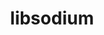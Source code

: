 ---
title: "libsodium"
layout: cache
categories: [package, develop]
meta: {"compilers": ["cce@=18.0.0", "gcc@=10.3.0", "gcc@=11.1.0", "gcc@=11.4.0", "gcc@=7.3.1", "gcc@=7.5.0", "gcc@=9.4.0", "oneapi@=2024.2.1"], "num_specs": 28, "num_specs_by_stack": {"aws-isc": 2, "aws-isc-aarch64": 2, "data-vis-sdk": 4, "e4s": 3, "e4s-cray-rhel": 4, "e4s-cray-sles": 1, "e4s-neoverse-v2": 4, "e4s-neoverse_v1": 1, "e4s-oneapi": 3, "e4s-power": 1, "radiuss": 3, "root": 28}, "oss": ["amzn2", "rhel8", "sle_hpc15", "ubuntu18.04", "ubuntu20.04", "ubuntu22.04"], "platforms": ["linux"], "stacks": ["aws-isc", "aws-isc-aarch64", "data-vis-sdk", "e4s", "e4s-cray-rhel", "e4s-cray-sles", "e4s-neoverse-v2", "e4s-neoverse_v1", "e4s-oneapi", "e4s-power", "radiuss", "root"], "targets": ["aarch64", "neoverse_v1", "neoverse_v2", "ppc64le", "x86_64_v3", "x86_64_v4"], "versions": ["1.0.20"]}
spec_details: [{"compiler": "gcc@=7.3.1", "hash": "ng3arqlyyc56ggpi2yswgyswygdcjcqw", "os": "amzn2", "platform": "linux", "size": "-", "stacks": ["aws-isc-aarch64", "root"], "tarball": "https://binaries.spack.io/develop/build_cache/linux-amzn2-aarch64/gcc-7.3.1/libsodium-1.0.20/linux-amzn2-aarch64-gcc-7.3.1-libsodium-1.0.20-ng3arqlyyc56ggpi2yswgyswygdcjcqw.spack", "target": "aarch64", "variants": ["build_system=autotools"], "versions": ["1.0.20"]}, {"compiler": "gcc@=7.3.1", "hash": "gikhof42bsu2yptlm7upghlwwhmfy2a5", "os": "amzn2", "platform": "linux", "size": "-", "stacks": ["aws-isc-aarch64", "root"], "tarball": "https://binaries.spack.io/develop/build_cache/linux-amzn2-aarch64/gcc-7.3.1/libsodium-1.0.20/linux-amzn2-aarch64-gcc-7.3.1-libsodium-1.0.20-gikhof42bsu2yptlm7upghlwwhmfy2a5.spack", "target": "aarch64", "variants": ["build_system=autotools"], "versions": ["1.0.20"]}, {"compiler": "gcc@=7.3.1", "hash": "okcr3hamqyldoo4dzh5egc3kui4lhquh", "os": "amzn2", "platform": "linux", "size": "-", "stacks": ["aws-isc", "root"], "tarball": "https://binaries.spack.io/develop/build_cache/linux-amzn2-x86_64_v3/gcc-7.3.1/libsodium-1.0.20/linux-amzn2-x86_64_v3-gcc-7.3.1-libsodium-1.0.20-okcr3hamqyldoo4dzh5egc3kui4lhquh.spack", "target": "x86_64_v3", "variants": ["build_system=autotools"], "versions": ["1.0.20"]}, {"compiler": "gcc@=7.3.1", "hash": "tdqzgu3ovco4a3zhb7gii2zoz4xnbydn", "os": "amzn2", "platform": "linux", "size": "-", "stacks": ["aws-isc", "root"], "tarball": "https://binaries.spack.io/develop/build_cache/linux-amzn2-x86_64_v3/gcc-7.3.1/libsodium-1.0.20/linux-amzn2-x86_64_v3-gcc-7.3.1-libsodium-1.0.20-tdqzgu3ovco4a3zhb7gii2zoz4xnbydn.spack", "target": "x86_64_v3", "variants": ["build_system=autotools"], "versions": ["1.0.20"]}, {"compiler": "cce@=18.0.0", "hash": "doe34p54vqxgaskbn3cdnegiwdbseyss", "os": "rhel8", "platform": "linux", "size": "-", "stacks": ["e4s-cray-rhel", "root"], "tarball": "https://binaries.spack.io/develop/build_cache/linux-rhel8-x86_64_v3/cce-18.0.0/libsodium-1.0.20/linux-rhel8-x86_64_v3-cce-18.0.0-libsodium-1.0.20-doe34p54vqxgaskbn3cdnegiwdbseyss.spack", "target": "x86_64_v3", "variants": ["build_system=autotools"], "versions": ["1.0.20"]}, {"compiler": "cce@=18.0.0", "hash": "azgyn5szmmaxn4jrfb2javrj6jyi2fiv", "os": "rhel8", "platform": "linux", "size": "-", "stacks": ["e4s-cray-rhel", "root"], "tarball": "https://binaries.spack.io/develop/build_cache/linux-rhel8-x86_64_v3/cce-18.0.0/libsodium-1.0.20/linux-rhel8-x86_64_v3-cce-18.0.0-libsodium-1.0.20-azgyn5szmmaxn4jrfb2javrj6jyi2fiv.spack", "target": "x86_64_v3", "variants": ["build_system=autotools"], "versions": ["1.0.20"]}, {"compiler": "cce@=18.0.0", "hash": "tdck7zov4ix5txn3ploaduobkqsyiqr2", "os": "rhel8", "platform": "linux", "size": "-", "stacks": ["e4s-cray-rhel", "root"], "tarball": "https://binaries.spack.io/develop/build_cache/linux-rhel8-x86_64_v3/cce-18.0.0/libsodium-1.0.20/linux-rhel8-x86_64_v3-cce-18.0.0-libsodium-1.0.20-tdck7zov4ix5txn3ploaduobkqsyiqr2.spack", "target": "x86_64_v3", "variants": ["build_system=autotools"], "versions": ["1.0.20"]}, {"compiler": "cce@=18.0.0", "hash": "qc3zzmkjk3rrxcjf7j77q5rwg2h7jyau", "os": "rhel8", "platform": "linux", "size": "-", "stacks": ["e4s-cray-rhel", "root"], "tarball": "https://binaries.spack.io/develop/build_cache/linux-rhel8-x86_64_v3/cce-18.0.0/libsodium-1.0.20/linux-rhel8-x86_64_v3-cce-18.0.0-libsodium-1.0.20-qc3zzmkjk3rrxcjf7j77q5rwg2h7jyau.spack", "target": "x86_64_v3", "variants": ["build_system=autotools"], "versions": ["1.0.20"]}, {"compiler": "gcc@=10.3.0", "hash": "n5edtpeyheycgxl74dus6rr4kslce6um", "os": "sle_hpc15", "platform": "linux", "size": "-", "stacks": ["e4s-cray-sles", "root"], "tarball": "https://binaries.spack.io/develop/build_cache/linux-sle_hpc15-x86_64_v4/gcc-10.3.0/libsodium-1.0.20/linux-sle_hpc15-x86_64_v4-gcc-10.3.0-libsodium-1.0.20-n5edtpeyheycgxl74dus6rr4kslce6um.spack", "target": "x86_64_v4", "variants": ["build_system=autotools"], "versions": ["1.0.20"]}, {"compiler": "gcc@=7.5.0", "hash": "batcngf3axfvaxramwucatvgoetdqarc", "os": "ubuntu18.04", "platform": "linux", "size": "-", "stacks": ["radiuss", "root"], "tarball": "https://binaries.spack.io/develop/build_cache/linux-ubuntu18.04-x86_64_v3/gcc-7.5.0/libsodium-1.0.20/linux-ubuntu18.04-x86_64_v3-gcc-7.5.0-libsodium-1.0.20-batcngf3axfvaxramwucatvgoetdqarc.spack", "target": "x86_64_v3", "variants": ["build_system=autotools"], "versions": ["1.0.20"]}, {"compiler": "gcc@=7.5.0", "hash": "fghd2sixypmab6bodydkh4kxyvphv6yo", "os": "ubuntu18.04", "platform": "linux", "size": "-", "stacks": ["radiuss", "root"], "tarball": "https://binaries.spack.io/develop/build_cache/linux-ubuntu18.04-x86_64_v3/gcc-7.5.0/libsodium-1.0.20/linux-ubuntu18.04-x86_64_v3-gcc-7.5.0-libsodium-1.0.20-fghd2sixypmab6bodydkh4kxyvphv6yo.spack", "target": "x86_64_v3", "variants": ["build_system=autotools"], "versions": ["1.0.20"]}, {"compiler": "gcc@=7.5.0", "hash": "zq7lcbgugv7ghwcyejvu2uk6ch5fmlsx", "os": "ubuntu18.04", "platform": "linux", "size": "-", "stacks": ["radiuss", "root"], "tarball": "https://binaries.spack.io/develop/build_cache/linux-ubuntu18.04-x86_64_v3/gcc-7.5.0/libsodium-1.0.20/linux-ubuntu18.04-x86_64_v3-gcc-7.5.0-libsodium-1.0.20-zq7lcbgugv7ghwcyejvu2uk6ch5fmlsx.spack", "target": "x86_64_v3", "variants": ["build_system=autotools"], "versions": ["1.0.20"]}, {"compiler": "gcc@=9.4.0", "hash": "ze5ib3vwtba63tc53wg3d7aykyipf3s3", "os": "ubuntu20.04", "platform": "linux", "size": "-", "stacks": ["e4s-power", "root"], "tarball": "https://binaries.spack.io/develop/build_cache/linux-ubuntu20.04-ppc64le/gcc-9.4.0/libsodium-1.0.20/linux-ubuntu20.04-ppc64le-gcc-9.4.0-libsodium-1.0.20-ze5ib3vwtba63tc53wg3d7aykyipf3s3.spack", "target": "ppc64le", "variants": ["build_system=autotools"], "versions": ["1.0.20"]}, {"compiler": "gcc@=11.1.0", "hash": "56lmnglnv2eqfycdyow6ytbsh4uuxf2k", "os": "ubuntu20.04", "platform": "linux", "size": "-", "stacks": ["data-vis-sdk", "root"], "tarball": "https://binaries.spack.io/develop/build_cache/linux-ubuntu20.04-x86_64_v3/gcc-11.1.0/libsodium-1.0.20/linux-ubuntu20.04-x86_64_v3-gcc-11.1.0-libsodium-1.0.20-56lmnglnv2eqfycdyow6ytbsh4uuxf2k.spack", "target": "x86_64_v3", "variants": ["build_system=autotools"], "versions": ["1.0.20"]}, {"compiler": "gcc@=11.1.0", "hash": "brgjpknndq7jrgo7va3vl7i5h4swts3i", "os": "ubuntu20.04", "platform": "linux", "size": "-", "stacks": ["data-vis-sdk", "root"], "tarball": "https://binaries.spack.io/develop/build_cache/linux-ubuntu20.04-x86_64_v3/gcc-11.1.0/libsodium-1.0.20/linux-ubuntu20.04-x86_64_v3-gcc-11.1.0-libsodium-1.0.20-brgjpknndq7jrgo7va3vl7i5h4swts3i.spack", "target": "x86_64_v3", "variants": ["build_system=autotools"], "versions": ["1.0.20"]}, {"compiler": "gcc@=11.1.0", "hash": "s7a3ifi27anshbj4hbrhxbrxn24h3u7o", "os": "ubuntu20.04", "platform": "linux", "size": "-", "stacks": ["data-vis-sdk", "root"], "tarball": "https://binaries.spack.io/develop/build_cache/linux-ubuntu20.04-x86_64_v3/gcc-11.1.0/libsodium-1.0.20/linux-ubuntu20.04-x86_64_v3-gcc-11.1.0-libsodium-1.0.20-s7a3ifi27anshbj4hbrhxbrxn24h3u7o.spack", "target": "x86_64_v3", "variants": ["build_system=autotools"], "versions": ["1.0.20"]}, {"compiler": "gcc@=11.1.0", "hash": "e3kuua6b4bqux3phphwpkqd42rwxdtsi", "os": "ubuntu20.04", "platform": "linux", "size": "-", "stacks": ["data-vis-sdk", "root"], "tarball": "https://binaries.spack.io/develop/build_cache/linux-ubuntu20.04-x86_64_v3/gcc-11.1.0/libsodium-1.0.20/linux-ubuntu20.04-x86_64_v3-gcc-11.1.0-libsodium-1.0.20-e3kuua6b4bqux3phphwpkqd42rwxdtsi.spack", "target": "x86_64_v3", "variants": ["build_system=autotools"], "versions": ["1.0.20"]}, {"compiler": "gcc@=11.4.0", "hash": "dqr4hmjsla5zo6kntduac647pl7e72wk", "os": "ubuntu22.04", "platform": "linux", "size": "-", "stacks": ["e4s-neoverse_v1", "root"], "tarball": "https://binaries.spack.io/develop/build_cache/linux-ubuntu22.04-neoverse_v1/gcc-11.4.0/libsodium-1.0.20/linux-ubuntu22.04-neoverse_v1-gcc-11.4.0-libsodium-1.0.20-dqr4hmjsla5zo6kntduac647pl7e72wk.spack", "target": "neoverse_v1", "variants": ["build_system=autotools"], "versions": ["1.0.20"]}, {"compiler": "gcc@=11.4.0", "hash": "5cgiwwvam65hykkiiumsvxg6d6ffdlsg", "os": "ubuntu22.04", "platform": "linux", "size": "-", "stacks": ["e4s-neoverse-v2", "root"], "tarball": "https://binaries.spack.io/develop/build_cache/linux-ubuntu22.04-neoverse_v2/gcc-11.4.0/libsodium-1.0.20/linux-ubuntu22.04-neoverse_v2-gcc-11.4.0-libsodium-1.0.20-5cgiwwvam65hykkiiumsvxg6d6ffdlsg.spack", "target": "neoverse_v2", "variants": ["build_system=autotools"], "versions": ["1.0.20"]}, {"compiler": "gcc@=11.4.0", "hash": "2w3ofe5s7vfrplnhohmvdcesx3ko75bk", "os": "ubuntu22.04", "platform": "linux", "size": "-", "stacks": ["e4s-neoverse-v2", "root"], "tarball": "https://binaries.spack.io/develop/build_cache/linux-ubuntu22.04-neoverse_v2/gcc-11.4.0/libsodium-1.0.20/linux-ubuntu22.04-neoverse_v2-gcc-11.4.0-libsodium-1.0.20-2w3ofe5s7vfrplnhohmvdcesx3ko75bk.spack", "target": "neoverse_v2", "variants": ["build_system=autotools"], "versions": ["1.0.20"]}, {"compiler": "gcc@=11.4.0", "hash": "oslnfewwbd3nnwpcie5ldnsjdmy2khxk", "os": "ubuntu22.04", "platform": "linux", "size": "-", "stacks": ["e4s-neoverse-v2", "root"], "tarball": "https://binaries.spack.io/develop/build_cache/linux-ubuntu22.04-neoverse_v2/gcc-11.4.0/libsodium-1.0.20/linux-ubuntu22.04-neoverse_v2-gcc-11.4.0-libsodium-1.0.20-oslnfewwbd3nnwpcie5ldnsjdmy2khxk.spack", "target": "neoverse_v2", "variants": ["build_system=autotools"], "versions": ["1.0.20"]}, {"compiler": "gcc@=11.4.0", "hash": "ak2qgbzhz6xxikv2tezgkm45n3d5j4u2", "os": "ubuntu22.04", "platform": "linux", "size": "-", "stacks": ["e4s-neoverse-v2", "root"], "tarball": "https://binaries.spack.io/develop/build_cache/linux-ubuntu22.04-neoverse_v2/gcc-11.4.0/libsodium-1.0.20/linux-ubuntu22.04-neoverse_v2-gcc-11.4.0-libsodium-1.0.20-ak2qgbzhz6xxikv2tezgkm45n3d5j4u2.spack", "target": "neoverse_v2", "variants": ["build_system=autotools"], "versions": ["1.0.20"]}, {"compiler": "gcc@=11.4.0", "hash": "pntjnulrdtynazftlukyrpsx74sdkoed", "os": "ubuntu22.04", "platform": "linux", "size": "-", "stacks": ["e4s", "root"], "tarball": "https://binaries.spack.io/develop/build_cache/linux-ubuntu22.04-x86_64_v3/gcc-11.4.0/libsodium-1.0.20/linux-ubuntu22.04-x86_64_v3-gcc-11.4.0-libsodium-1.0.20-pntjnulrdtynazftlukyrpsx74sdkoed.spack", "target": "x86_64_v3", "variants": ["build_system=autotools"], "versions": ["1.0.20"]}, {"compiler": "gcc@=11.4.0", "hash": "pkloitwkqrzevswluem4nzpbaxu5jacm", "os": "ubuntu22.04", "platform": "linux", "size": "-", "stacks": ["e4s", "root"], "tarball": "https://binaries.spack.io/develop/build_cache/linux-ubuntu22.04-x86_64_v3/gcc-11.4.0/libsodium-1.0.20/linux-ubuntu22.04-x86_64_v3-gcc-11.4.0-libsodium-1.0.20-pkloitwkqrzevswluem4nzpbaxu5jacm.spack", "target": "x86_64_v3", "variants": ["build_system=autotools"], "versions": ["1.0.20"]}, {"compiler": "gcc@=11.4.0", "hash": "nppj4a5mmq2hfjr6osumh465lsrajewx", "os": "ubuntu22.04", "platform": "linux", "size": "-", "stacks": ["e4s", "root"], "tarball": "https://binaries.spack.io/develop/build_cache/linux-ubuntu22.04-x86_64_v3/gcc-11.4.0/libsodium-1.0.20/linux-ubuntu22.04-x86_64_v3-gcc-11.4.0-libsodium-1.0.20-nppj4a5mmq2hfjr6osumh465lsrajewx.spack", "target": "x86_64_v3", "variants": ["build_system=autotools"], "versions": ["1.0.20"]}, {"compiler": "oneapi@=2024.2.1", "hash": "yqrngrwlh5hbjpcjffswdoofqpfbq3ow", "os": "ubuntu22.04", "platform": "linux", "size": "-", "stacks": ["e4s-oneapi", "root"], "tarball": "https://binaries.spack.io/develop/build_cache/linux-ubuntu22.04-x86_64_v3/oneapi-2024.2.1/libsodium-1.0.20/linux-ubuntu22.04-x86_64_v3-oneapi-2024.2.1-libsodium-1.0.20-yqrngrwlh5hbjpcjffswdoofqpfbq3ow.spack", "target": "x86_64_v3", "variants": ["build_system=autotools"], "versions": ["1.0.20"]}, {"compiler": "oneapi@=2024.2.1", "hash": "atysffdqcotej46szmj3arpsws6xvukc", "os": "ubuntu22.04", "platform": "linux", "size": "-", "stacks": ["e4s-oneapi", "root"], "tarball": "https://binaries.spack.io/develop/build_cache/linux-ubuntu22.04-x86_64_v3/oneapi-2024.2.1/libsodium-1.0.20/linux-ubuntu22.04-x86_64_v3-oneapi-2024.2.1-libsodium-1.0.20-atysffdqcotej46szmj3arpsws6xvukc.spack", "target": "x86_64_v3", "variants": ["build_system=autotools"], "versions": ["1.0.20"]}, {"compiler": "oneapi@=2024.2.1", "hash": "2xkdfizvcpqcws3f3i223mbcegffhcbl", "os": "ubuntu22.04", "platform": "linux", "size": "-", "stacks": ["e4s-oneapi", "root"], "tarball": "https://binaries.spack.io/develop/build_cache/linux-ubuntu22.04-x86_64_v3/oneapi-2024.2.1/libsodium-1.0.20/linux-ubuntu22.04-x86_64_v3-oneapi-2024.2.1-libsodium-1.0.20-2xkdfizvcpqcws3f3i223mbcegffhcbl.spack", "target": "x86_64_v3", "variants": ["build_system=autotools"], "versions": ["1.0.20"]}]
---